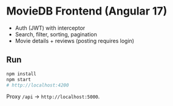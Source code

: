 # MovieDB Frontend (Angular 17)

- Auth (JWT) with interceptor
- Search, filter, sorting, pagination
- Movie details + reviews (posting requires login)

## Run
```bash
npm install
npm start
# http://localhost:4200
```
Proxy `/api` -> `http://localhost:5000`.
